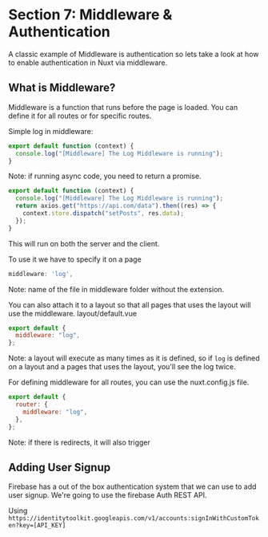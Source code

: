 # Section 7: Middleware & Authentication

A classic example of Middleware is authentication so lets take a look at how to enable authentication in Nuxt via middleware.

## What is Middleware?

Middleware is a function that runs before the page is loaded. You can define it for all routes or for specific routes.

Simple log in middleware:

```js
export default function (context) {
  console.log("[Middleware] The Log Middleware is running");
}
```

Note: if running async code, you need to return a promise.

```js
export default function (context) {
  console.log("[Middleware] The Log Middleware is running");
  return axios.get("https://api.com/data").then((res) => {
    context.store.dispatch("setPosts", res.data);
  });
}
```

This will run on both the server and the client.

To use it we have to specify it on a page

```js
middleware: 'log',
```

Note: name of the file in middleware folder without the extension.

You can also attach it to a layout so that all pages that uses the layout will use the middleware. layout/default.vue

```js
export default {
  middleware: "log",
};
```

Note: a layout will execute as many times as it is defined, so if `log` is defined on a layout and a pages that uses the layout, you'll see the log twice.

For defining middleware for all routes, you can use the nuxt.config.js file.

```js
export default {
  router: {
    middleware: "log",
  },
};
```

Note: if there is redirects, it will also trigger

## Adding User Signup

Firebase has a out of the box authentication system that we can use to add user signup. We're going to use the firebase Auth REST API.

Using
`https://identitytoolkit.googleapis.com/v1/accounts:signInWithCustomToken?key=[API_KEY]`